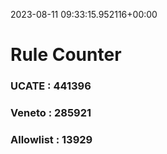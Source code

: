 2023-08-11 09:33:15.952116+00:00
# Rule Counter 
 ### UCATE : 441396

 ### Veneto : 285921

 ### Allowlist : 13929